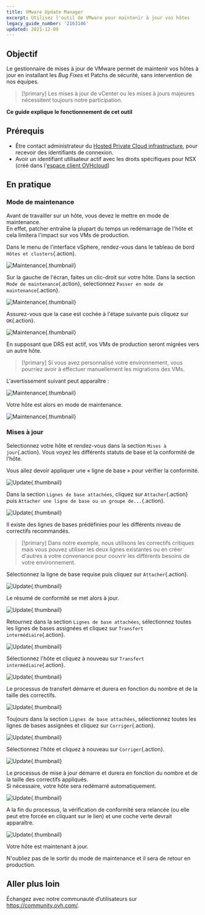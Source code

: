 ```yaml
---
title: VMware Update Manager
excerpt: Utilisez l'outil de VMware pour maintenir à jour vos hôtes
legacy_guide_number: '2163146'
updated: 2021-12-09
---
```



## Objectif

Le gestionnaire de mises à jour de VMware permet de maintenir vos hôtes à jour en installant les *Bug Fixes* et Patchs de sécurité, sans intervention de nos équipes.     

> [!primary]
> Les mises à jour de vCenter ou les mises à jours majeures nécessitent toujours notre participation.

**Ce guide explique le fonctionnement de cet outil**

## Prérequis

- Être contact administrateur du [Hosted Private Cloud infrastructure](https://www.ovhcloud.com/fr-ca/enterprise/products/hosted-private-cloud/), pour recevoir des identifiants de connexion.
- Avoir un identifiant utilisateur actif avec les droits spécifiques pour NSX (créé dans l'[espace client OVHcloud](https://ca.ovh.com/auth/?action=gotomanager&from=https://www.ovh.com/ca/fr/&ovhSubsidiary=qc))

## En pratique

### Mode de maintenance

Avant de travailler sur un hôte, vous devez le mettre en mode de maintenance.    
En effet, patcher entraîne la plupart du temps un redémarrage de l'hôte et cela limitera l'impact sur vos VMs de production. 

Dans le menu de l'interface vSphere, rendez-vous dans le tableau de bord `Hôtes et clusters`{.action}.

![Maintenance](images/en01menu.png){.thumbnail}

Sur la gauche de l'écran, faites un clic-droit sur votre hôte. Dans la section `Mode de maintenance`{.action}, selectionnez `Passer en mode de maintenance`{.action}.

![Maintenance](images/en02maintenance.png){.thumbnail}

Assurez-vous que la case est cochée à l'étape suivante puis cliquez sur `OK`{.action}.

![Maintenance](images/en03enter.png){.thumbnail}

En supposant que DRS est actif, vos VMs de production seront migrées vers un autre hôte.

> [!primary]
> Si vous avez personnalisé votre environnement, vous pourriez avoir à effectuer manuellement les migrations des VMs.
>

L'avertissement suivant peut apparaître :     

![Maintenance](images/en04warning.png){.thumbnail}

Votre hôte est alors en mode de maintenance.

![Maintenance](images/en05maintenanced.png){.thumbnail}

### Mises à jour

Selectionnez votre hôte et rendez-vous dans la section `Mises à jour`{.action}.
Vous voyez les différents statuts de base et la conformité de l'hôte.     

Vous allez devoir appliquer une « ligne de base » pour vérifier la conformité.

![Update](images/en06summary.png){.thumbnail}

Dans la section `Lignes de base attachées`, cliquez sur `Attacher`{.action} puis `Attacher une ligne de base ou un groupe de...`{.action}.

![Update](images/en07attach.png){.thumbnail}

Il existe des lignes de bases prédéfinies pour les différents niveau de correctifs recommandés.

> [!primary]
> Dans notre exemple, nous utilisons les correctifs critiques mais vous pouvez utiliser les deux lignes existantes ou en créer d'autres à votre convenance pour couvrir les différents besoins de votre environnement.
>

Sélectionnez la ligne de base requise puis cliquez sur `Attacher`{.action}.

![Update](images/en08define.png){.thumbnail}

Le résumé de conformité se met alors à jour.     

![Update](images/en09noncompliant.png){.thumbnail}

Retournez dans la section `Lignes de base attachées`, sélectionnez toutes les lignes de bases assignées et cliquez sur `Transfert intermédiaire`{.action}.

![Update](images/en10bisstage.png){.thumbnail}

Sélectionnez l'hôte et cliquez à nouveau sur `Transfert intermédiaire`{.action}.

![Update](images/en10terstagea.png){.thumbnail}

Le processus de transfert démarre et durera en fonction du nombre et de la taille des correctifs.

![Update](images/en10terstage.png){.thumbnail}

Toujours dans la section `Lignes de base attachées`, sélectionnez toutes les lignes de bases assignées et cliquez sur `Corriger`{.action}.

![Update](images/en10remediate.png){.thumbnail}

Sélectionnez l'hôte et cliquez à nouveau sur `Corriger`{.action}.

![Update](images/en11remediate.png){.thumbnail}

Le processus de mise à jour démarre et durera en fonction du nombre et de la taille des correctifs appliqués.<br>
Si nécessaire, votre hôte sera redémarré automatiquement.

![Update](images/en12remediating.png){.thumbnail}

A la fin du processus, la vérification de conformité sera relancée (ou elle peut etre forcée en cliquant sur le lien) et une coche verte devrait apparaître.

![Update](images/en13compliant.png){.thumbnail}

Votre hôte est maintenant à jour.    

N'oubliez pas de le sortir du mode de maintenance et il sera de retour en production.

## Aller plus loin

Échangez avec notre communauté d’utilisateurs sur <https://community.ovh.com/>.
